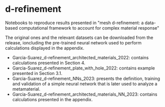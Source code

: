 # d-refinement
Notebooks to reproduce results presented in "mesh d-refinement: a data-based computational framework to account for complex material response"

The original ones and the relevant datasets can be downloaded from the release, ioncluding the pre-trained neural network used to perform calculations displayed in the appendix.

- Garcia-Suarez_d-refinement_architected_materials_2022: contains calculations presented in Section 4.
- Garcia-Suarez_d-refinement_plate_with_hole_2022: contains example presented in Section 3.1.
- Garcia-Suarez_d-refinement_NNs_2023: presents the definition, training and validation of a simple neural network that is later used to analyze a metamaterial.
- Garcia-Suarez_d-refinement_architected_materials_NN_2023: contains calculations presented in the appendix.
